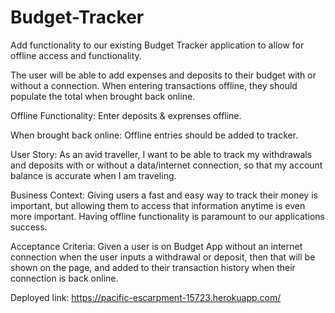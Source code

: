 # Budget-Tracker
Add functionality to our existing Budget Tracker application to allow for offline access and functionality.

The user will be able to add expenses and deposits to their budget with or without a connection. When entering transactions offline, they should populate the total when brought back online.

Offline Functionality: Enter deposits & exprenses offline.

When brought back online: Offline entries should be added to tracker.

User Story:
As an avid traveller, I want to be able to track my withdrawals and deposits with or without a data/internet connection, so that my account balance is accurate when I am traveling.

Business Context:
Giving users a fast and easy way to track their money is important, but allowing them to access that information anytime is even more important. Having offline functionality is paramount to our applications success.

Acceptance Criteria:
Given a user is on Budget App without an internet connection when the user inputs a withdrawal or deposit, then that will be shown on the page, and added to their transaction history when their connection is back online.

Deployed link: https://pacific-escarpment-15723.herokuapp.com/
